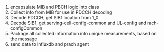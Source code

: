 1. encapsulate MIB and PBCH logic into class
2. Collect info from MIB for use in PDCCH decoding
3. Decode PDCCH, get SIB1 location from 1_0
4. Decode SIB1, get serving-cell-config-common and UL-config and rach-configCommon
5. Package all collected information into unique measurements, based on the message
6. send data to influxdb and prach agent
